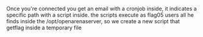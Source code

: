 Once you're connected you get an email with a cronjob inside, it indicates a specific path with a script inside.
the scripts execute as flag05 users all he finds inside the /opt/openarenaserver, so we create a new script that getflag inside a temporary file